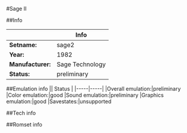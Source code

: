 #Sage II

##Info

||Info|
|-----|-----|
|**Setname:**|sage2
|**Year:**|1982
|**Manufacturer:**|Sage Technology
|**Status:**|preliminary

##Emulation info
|| Status |
|-----|-----|
|Overall emulation:|preliminary
|Color emulation:|good
|Sound emulation:|preliminary
|Graphics emulation:|good
|Savestates:|unsupported

##Tech info

##Romset info

<!--- START OF EDITED COMMENT DO NOT TOUCH TEXT ABOVE-->
